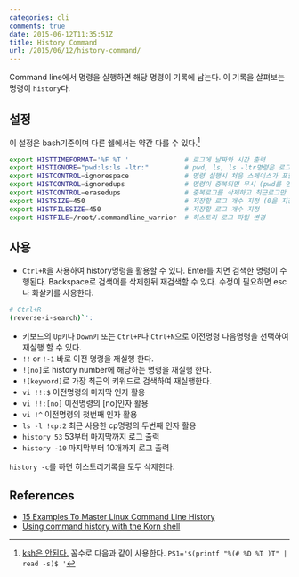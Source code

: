```yaml
---
categories: cli
comments: true
date: 2015-06-12T11:35:51Z
title: History Command
url: /2015/06/12/history-command/
---
```


Command line에서 명령을 실행하면 해당 명령이 기록에 남는다. 이 기록을 살펴보는 명령이 `history`다.


## 설정
이 설정은 bash기준이며 다른 쉘에서는 약간 다를 수 있다.[^1]
``` bash
export HISTTIMEFORMAT='%F %T '              # 로그에 날짜와 시간 출력
export HISTIGNORE="pwd:ls:ls -ltr:"         # pwd, ls, ls -ltr명령은 로그에 기록하지 않는다.
export HISTCONTROL=ignorespace              # 명령 실행시 처음 스페이스가 포함되면 로그에 기록하지 않는다.
export HISTCONTROL=ignoredups               # 명령이 중복되면 무시 (pwd를 연속으로 여러번 입력하면 로그에는 pwd하나만 기록된다)
export HISTCONTROL=erasedups                # 중복로그를 삭제하고 최근로그만 남긴다.
export HISTSIZE=450                         # 저장할 로그 개수 지정 (0을 지정하면 history 기능이 disable된다)
export HISTFILESIZE=450                     # 저장할 로그 개수 지정
export HISTFILE=/root/.commandline_warrior  # 히스토리 로그 파일 변경
```

<!--more-->

## 사용
  * `Ctrl+R`을 사용하여 history명령을 활용할 수 있다. Enter를 치면 검색한 명령이 수행된다. Backspace로 검색어를 삭제한뒤 재검색할 수 있다. 수정이 필요하면 esc나 화살키를 사용한다.
``` bash
# Ctrl+R
(reverse-i-search)`': 
```
  * 키보드의 `Up키`나 `Down키` 또는 `Ctrl+P`나 `Ctrl+N`으로 이전명령 다음명령을 선택하여 재실행 할 수 있다.
  * `!!` or `!-1` 바로 이전 명령을 재실행 한다.
  * `![no]`로 history number에 해당하는 명령을 재실행 한다.
  * `![keyword]`로 가장 최근의 키워드로 검색하여 재실행한다.
  * `vi !!:$` 이전명령의 마지막 인자 활용
  * `vi !!:[no]` 이전명령의 [no]인자 활용
  * `vi !^` 이전명령의 첫번째 인자 활용
  * `ls -l !cp:2` 최근 사용한 cp명령의 두번째 인자 활용
  * `history 53` 53부터 마지막까지 로그 출력
  * `history -10` 마지막부터 10개까지 로그 출력

`history -c`를 하면 히스토리기록을 모두 삭제한다.






## References
  * [15 Examples To Master Linux Command Line History](http://www.thegeekstuff.com/2008/08/15-examples-to-master-linux-command-line-history/)
  * [Using command history with the Korn shell](http://unixhelp.ed.ac.uk/shell/ksh_hist.html)


[^1]: [ksh은 안된다.](http://www.linuxquestions.org/questions/aix-43/history-cammand-with-date-format-705416/) 꼼수로 다음과 같이 사용한다. `PS1='$(printf "%(# %D %T )T" | read -s)$ '`
